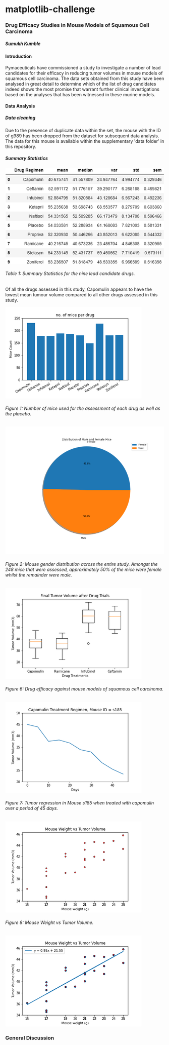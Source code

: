 # matplotlib-challenge

### Drug Efficacy Studies in Mouse Models of Squamous Cell Carcinoma

##### Sumukh Kumble

#### Introduction

Pymaceuticals have commissioned a study to investigate a number of lead candidates for their efficacy in reducing tumor volumes in mouse models of squamous cell carcinoma. The data sets obtained from this study have been analysed in great detail to determine which of the list of drug candidates indeed shows the most promise that warrant further clinical investigations based on the analyses that has been witnessed in these murine models. 



#### Data Analysis

##### Data cleaning

Due to the presence of duplicate data within the set, the mouse with the ID of g989 has been dropped from the dataset for subsequent data analysis. The data for this mouse is available within the supplementary 'data folder' in this repository. 

##### Summary Statistics

![Summary Statistics](https://raw.githubusercontent.com/skumble27/matplotlib-challenge/master/Pymaceuticals/Images/1Summary_Statistics.png)

###### Table 1: Summary Statistics for the nine lead candidate drugs. 

Of all the drugs assessed in this study, Capomulin appears to have the lowest mean tumour volume compared to all other drugs assessed in this study. 

![Bar Graph](https://raw.githubusercontent.com/skumble27/matplotlib-challenge/master/Pymaceuticals/Images/3Bar_chart_pyplot.png)

###### Figure 1: Number of mice used for the assessment of each drug as well as the placebo.



![Pie Chart Gender Distribution](https://raw.githubusercontent.com/skumble27/matplotlib-challenge/master/Pymaceuticals/Images/5Pie_Chart_Pyplot.png)

###### Figure 2: Mouse gender distribution across the entire study. Amongst the 248 mice that were assessed, approximately 50% of the mice were female whilst the remainder were male.



![Drug Efficacy summary](https://raw.githubusercontent.com/skumble27/matplotlib-challenge/master/Pymaceuticals/Images/6Drug_efficacy_summary.png)

###### Figure 6: Drug efficacy against mouse models of squamous cell carcinoma.

![Capomulin Treatment for Mouse s185](https://raw.githubusercontent.com/skumble27/matplotlib-challenge/master/Pymaceuticals/Images/7capomulin_treatment.png)

###### Figure 7: Tumor regression in Mouse s185 when treated with capomulin over a period of 45 days.



![Weight vs Volume](https://raw.githubusercontent.com/skumble27/matplotlib-challenge/master/Pymaceuticals/Images/8mouse_weightvs_tumor_vol.png)

###### Figure 8: Mouse Weight vs Tumor Volume.

![Weight vs Tumor Volume Regression](https://raw.githubusercontent.com/skumble27/matplotlib-challenge/master/Pymaceuticals/Images/9mouse_weightvs_tumor_vol.png)



### General Discussion

 







